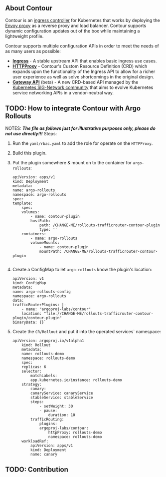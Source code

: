 ## About Contour

Contour is an [ingress controller](https://kubernetes.io/docs/concepts/services-networking/ingress-controllers/) for Kubernetes that works by deploying the [Envoy proxy](https://www.envoyproxy.io/) as a reverse proxy and load balancer.
Contour supports dynamic configuration updates out of the box while maintaining a lightweight profile.

Contour supports multiple configuration APIs in order to meet the needs of as many users as possible:

- **[Ingress](https://kubernetes.io/docs/concepts/services-networking/ingress/)** - A stable upstream API that enables basic ingress use cases.
- **[HTTPProxy](https://projectcontour.io/docs/main/config/fundamentals/)** - Contour's Custom Resource Definition (CRD) which expands upon the functionality of the Ingress API to allow for a richer user experience as well as solve shortcomings in the original design.
- **[Gateway API](https://gateway-api.sigs.k8s.io/)** (beta) - A new CRD-based API managed by the [Kubernetes SIG-Network community](https://github.com/kubernetes/community/tree/master/sig-network) that aims to evolve Kubernetes service networking APIs in a vendor-neutral way.

## TODO: How to integrate Contour with Argo Rollouts
NOTES:
   ***The file as follows just for illustrative purposes only, please do not use directly!!!***
Steps:
 1. Run the `yaml/rbac.yaml` to add the role for operate on the `HTTPProxy`.
 2. Build this plugin.
 3. Put the plugin somewhere & mount on to the container for `argo-rollouts`:
    ```
    apiVersion: apps/v1
    kind: Deployment
    metadata:
    name: argo-rollouts
    namespace: argo-rollouts
    spec:
    template:
        spec:
        volumes:
            - name: contour-plugin
            hostPath:
                path: /CHANGE-ME/rollouts-trafficrouter-contour-plugin
                type: ''
        containers:
            - name: argo-rollouts
            volumeMounts:
                - name: contour-plugin
                mountPath: /CHANGE-ME/rollouts-trafficrouter-contour-plugin
      
    ```

 4. Create a ConfigMap to let `argo-rollouts` know the plugin's location:

    ```
    apiVersion: v1
    kind: ConfigMap
    metadata:
    name: argo-rollouts-config
    namespace: argo-rollouts
    data:
    trafficRouterPlugins: |-
        - name: "argoproj-labs/contour"
        location: "file://CHANGE-ME/rollouts-trafficrouter-contour-plugin/contour-plugin"
    binaryData: {}`
    ```
  5. Create the `CR/Rollout` and put it into the operated services` namespace:
    
        ```
        apiVersion: argoproj.io/v1alpha1
            kind: Rollout
            metadata:
            name: rollouts-demo
            namespace: rollouts-demo
            spec:
            replicas: 6
            selector:
                matchLabels:
                app.kubernetes.io/instance: rollouts-demo
            strategy:
                canary:
                canaryService: canaryService
                stableService: stableService
                steps:
                    - setWeight: 30
                    - pause:
                        duration: 10
                trafficRouting:
                    plugins:
                    argoproj-labs/contour:
                        httpProxy: rollouts-demo
                        namespace: rollouts-demo
            workloadRef:
                apiVersion: apps/v1
                kind: Deployment
                name: canary

        ```


## TODO: Contribution
